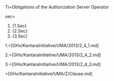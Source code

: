Ti=Obligations of the Authorization Server Operator

sec=<ol><li>{1.Sec}<li>{2.Sec}<li>{3.Sec}</ol>

1.=[GHx/KantaraInitiative/UMA/2013/2_4_1.md]

2.=[GHx/KantaraInitiative/UMA/2013/2_4_2.md]

3.=[GHx/KantaraInitiative/UMA/2013/2_4_3.md]

=[GHx/KantaraInitiative/UMA/Z/Clause.md]
